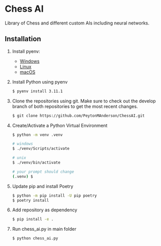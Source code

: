 # Chess AI
Library of Chess and different custom AIs including neural networks.

## Installation

1. Install pyenv:
   * [Windows](https://github.com/pyenv-win/pyenv-win)
   * [Linux](https://github.com/pyenv/pyenv#automatic-installer)
   * [macOS](https://github.com/pyenv/pyenv#homebrew-in-macos)

2. Install Python using pyenv 

    ```bash
    $ pyenv install 3.11.1
    ```

3. Clone the repositories using git. Make sure to check out the develop branch of both repositories to get the most recent changes.

    ```bash
    $ git clone https://github.com/PeytonMAnderson/ChessAI.git
    ```

4. Create/Activate a Python Virtual Environment

    ```bash
    $ python -m venv .venv

    # windows
    $ ./venv/Scripts/activate

    # unix
    $ ./venv/bin/activate

    # your prompt should change
    (.venv) $
    ```

5. Update pip and install Poetry 

    ```bash
    $ python -m pip install -U pip poetry
    $ poetry install
    ```
    
 6. Add repository as dependency
 
     ```bash
    $ pip install -e .
    ```
 7. Run chess_ai.py in main folder

     ```bash
    $ python chess_ai.py
    ```
